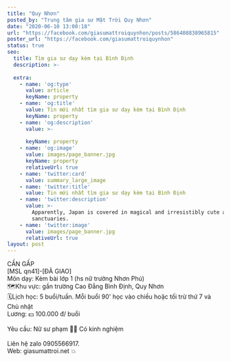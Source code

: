 ```yaml
---
title: "Quy Nhơn"
posted_by: "Trung tâm gia sư Mặt Trời Quy Nhơn"
date: "2020-06-10 13:00:18"
url: "https://facebook.com/giasumattroiquynhon/posts/586408838965815"
poster_url: "https://facebook.com/giasumattroiquynhon"
status: true
seo:
  title: Tìm gia sư dạy kèm tại Bình Định
  description: >-
    
  extra:
    - name: 'og:type'
      value: article
      keyName: property
    - name: 'og:title'
      value: Tin mới nhất tìm gia sư dạy kèm tại Bình Định
      keyName: property
    - name: 'og:description'
      value: >-
        
      keyName: property
    - name: 'og:image'
      value: images/page_banner.jpg
      keyName: property
      relativeUrl: true
    - name: 'twitter:card'
      value: summary_large_image
    - name: 'twitter:title'
      value: Tin mới nhất tìm gia sư dạy kèm tại Bình Định
    - name: 'twitter:description'
      value: >-
        Apparently, Japan is covered in magical and irresistibly cute animal
        sanctuaries.
    - name: 'twitter:image'
      value: images/page_banner.jpg
      relativeUrl: true
layout: post
---
```

CẦN GẤP<br>[MSL qn41]-[ĐÃ GIAO]<br>Môn dạy: Kèm bài lớp 1 (hs nữ trường Nhơn Phú)<br>🗺Khu vực: gần trường Cao Đẳng Bình Định, Quy Nhơn<br>🗓Lịch học: 5 buổi/tuần. Mỗi buổi 90' học vào chiều hoặc tối trừ thứ 7 và Chủ nhật<br>Lương: 💵 100.000 đ/ buổi<br><br>Yêu cầu: Nữ sư phạm 👩‍🏫 Có kinh nghiệm<br><br>Liên hệ zalo 0905566917.<br>Web: giasumattroi.net 💥
